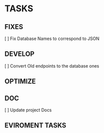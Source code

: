 # TASKS

## FIXES
[ ] Fix Database Names to correspond to JSON

## DEVELOP
[ ] Convert Old endpoints to the database ones

## OPTIMIZE

## DOC
[ ] Update project Docs

## EVIROMENT TASKS
